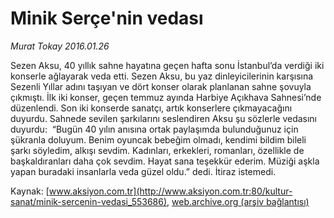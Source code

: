 # Minik Serçe'nin vedası

*Murat Tokay 2016.01.26*

<div class="pNewsDetailMainContent ctx_content" itemprop="articleBody">
 <p>
  Sezen Aksu, 40 yıllık sahne hayatına geçen hafta sonu İstanbul’da verdiği iki konserle ağlayarak veda etti. Sezen Aksu, bu yaz dinleyicilerinin karşısına Sezenli Yıllar adını taşıyan ve dört konser olarak planlanan sahne şovuyla çıkmıştı. İlk iki konser, geçen temmuz ayında Harbiye Açıkhava Sahnesi’nde düzenlendi. Son iki konserde sanatçı, artık konserlere çıkmayacağını duyurdu. Sahnede sevilen şarkılarını seslendiren Aksu şu sözlerle vedasını duyurdu:  “Bugün 40 yılın anısına ortak paylaşımda bulunduğunuz için şükranla doluyum. Benim oyuncak bebeğim olmadı, kendimi bildim bileli şarkı söyledim, alkışı sevdim. Kadınları, erkekleri, romanları, özellikle de başkaldıranları daha çok sevdim. Hayat sana teşekkür ederim. Müziği aşkla yapan buradaki insanlarla veda güzel oldu.” dedi. İtiraz istemedi.
 </p>
</div>


Kaynak: [www.aksiyon.com.tr](http://www.aksiyon.com.tr:80/kultur-sanat/minik-sercenin-vedasi_553686), [web.archive.org (arşiv bağlantısı)](http://web.archive.org/web/20160203130304/http://www.aksiyon.com.tr:80/kultur-sanat/minik-sercenin-vedasi_553686)
